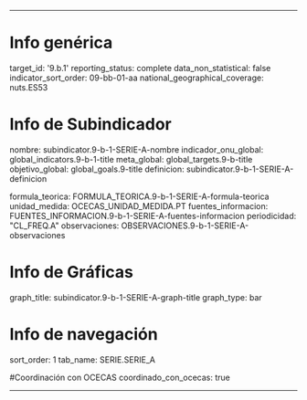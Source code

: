 ---

# Info genérica
target_id: '9.b.1'
reporting_status: complete
data_non_statistical: false
indicator_sort_order: 09-bb-01-aa
national_geographical_coverage: nuts.ES53

# Info de Subindicador
nombre: subindicator.9-b-1-SERIE-A-nombre
indicador_onu_global: global_indicators.9-b-1-title
meta_global: global_targets.9-b-title
objetivo_global: global_goals.9-title
definicion: subindicator.9-b-1-SERIE-A-definicion

formula_teorica: FORMULA_TEORICA.9-b-1-SERIE-A-formula-teorica
unidad_medida: OCECAS_UNIDAD_MEDIDA.PT
fuentes_informacion: FUENTES_INFORMACION.9-b-1-SERIE-A-fuentes-informacion
periodicidad: "CL_FREQ.A"
observaciones: OBSERVACIONES.9-b-1-SERIE-A-observaciones


# Info de Gráficas
graph_title: subindicator.9-b-1-SERIE-A-graph-title
graph_type: bar

# Info de navegación
sort_order: 1
tab_name: SERIE.SERIE_A

#Coordinación con OCECAS
coordinado_con_ocecas: true

---